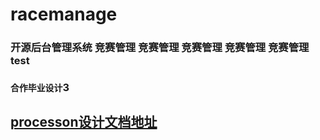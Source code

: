 # racemanage
### 开源后台管理系统 竞赛管理 竞赛管理 竞赛管理 竞赛管理 竞赛管理 test
### `合作毕业设计`3
## [processon设计文档地址](https://www.processon.com/myteams/5a66ce62e4b05a8ff314c329)
